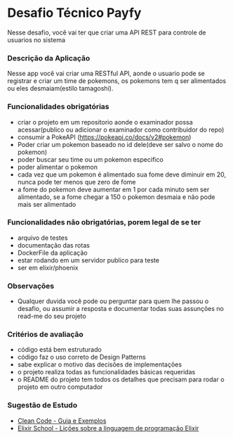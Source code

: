 # Desafio Técnico Payfy
Nesse desafio, você vai ter que criar uma API REST para controle de usuarios no sistema

### Descrição da Aplicação
Nesse app você vai criar uma RESTful API, aonde o usuario pode se registrar e criar um time de pokemons, os pokemons tem q ser alimentados ou eles desmaiam(estilo tamagoshi).

### Funcionalidades obrigatórias
* criar o projeto em um repositorio aonde o examinador possa acessar(publico ou adicionar o examinador como contribuidor do repo)
* consumir a PokeAPI (https://pokeapi.co/docs/v2#pokemon)
* Poder criar um pokemon baseado no id dele(deve ser salvo o nome do pokemon)
* poder buscar seu time ou um pokemon especifico
* poder alimentar o pokemon
* cada vez que um pokemon é alimentado sua fome deve diminuir em 20, nunca pode ter menos que zero de fome
* a fome do pokemon deve aumentar em 1 por cada minuto sem ser alimentado, se a fome chegar a 150 o pokemon desmaia e não pode mais ser alimentado

### Funcionalidades não obrigatórias, porem legal de se ter
* arquivo de testes
* documentação das rotas
* DockerFile da aplicação
* estar rodando em um servidor publico para teste
* ser em elixir/phoenix

### Observações
* Qualquer duvida você pode ou perguntar para quem lhe passou o desafio, ou assumir a resposta e documentar todas suas assunções no read-me do seu projeto

### Critérios de avaliação
* código está bem estruturado
* código faz o uso correto de Design Patterns
* sabe explicar o motivo das decisões de implementações
* o projeto realiza todas as funcionalidades básicas requeridas
* o README do projeto tem todos os detalhes que precisam para rodar o projeto em outro computador

### Sugestão de Estudo
* [Clean Code - Guia e Exemplos](https://balta.io/artigos/clean-code)
* [Elixir School - Lições sobre a linguagem de programação Elixir](https://elixirschool.com/pt/)
